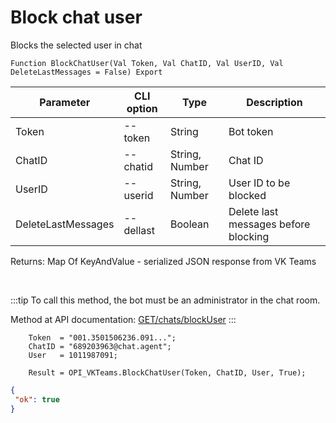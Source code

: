 ﻿---
sidebar_position: 8
---

# Block chat user
 Blocks the selected user in chat



`Function BlockChatUser(Val Token, Val ChatID, Val UserID, Val DeleteLastMessages = False) Export`

  | Parameter | CLI option | Type | Description |
  |-|-|-|-|
  | Token | --token | String | Bot token |
  | ChatID | --chatid | String, Number | Chat ID |
  | UserID | --userid | String, Number | User ID to be blocked |
  | DeleteLastMessages | --dellast | Boolean | Delete last messages before blocking |

  
  Returns:  Map Of KeyAndValue - serialized JSON response from VK Teams

<br/>

:::tip
To call this method, the bot must be an administrator in the chat room.

 Method at API documentation: [GET ​​/chats​/blockUser](https://teams.vk.com/botapi/#/chats/get_chats_blockUser)
:::
<br/>


```bsl title="Code example"
    Token  = "001.3501506236.091...";
    ChatID = "689203963@chat.agent";
    User   = 1011987091;

    Result = OPI_VKTeams.BlockChatUser(Token, ChatID, User, True);
```
 



```json title="Result"
{
 "ok": true
}
```
